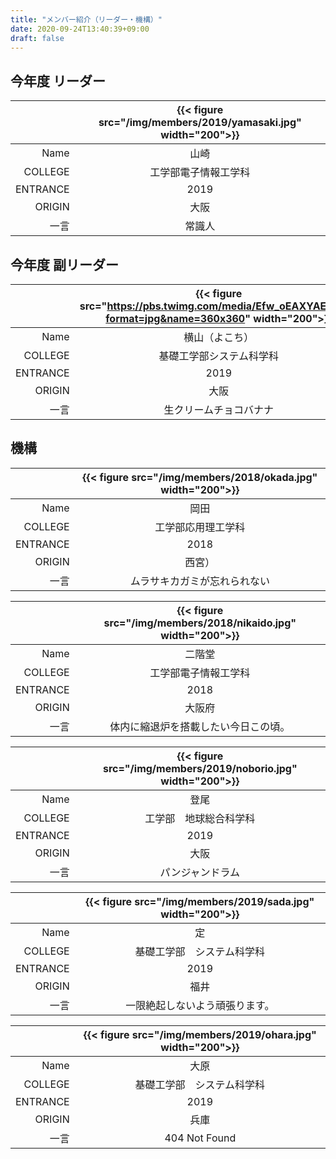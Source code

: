 ```yaml
---
title: "メンバー紹介（リーダー・機構）"
date: 2020-09-24T13:40:39+09:00
draft: false
---
```


## 今年度 リーダー

|          | {{< figure src="/img/members/2019/yamasaki.jpg" width="200">}} |
| -------: | :------------------------------------------------------------: |
|     Name |                              山崎                              |
|  COLLEGE |                      工学部電子情報工学科                      |
| ENTRANCE |                              2019                              |
|   ORIGIN |                              大阪                              |
|     一言 |                             常識人                             |

## 今年度 副リーダー


|          | {{< figure src="https://pbs.twimg.com/media/Efw_oEAXYAEnTO4?format=jpg&name=360x360" width="200">}} |
| -------: | :-------------------------------------------------------------------------------------------------: |
|     Name |                                           横山（よこち）                                            |
|  COLLEGE |                                      基礎工学部システム科学科                                       |
| ENTRANCE |                                                2019                                                 |
|   ORIGIN |                                                大阪                                                 |
|     一言 |                                       生クリームチョコバナナ                                        |

## 機構

|          | {{< figure src="/img/members/2018/okada.jpg" width="200">}} |
| -------: | :---------------------------------------------------------: |
|     Name |                            岡田                             |
|  COLLEGE |                     工学部応用理工学科                      |
| ENTRANCE |                            2018                             |
|   ORIGIN |                           西宮）                            |
|     一言 |                ムラサキカガミが忘れられない                 |

|          | {{< figure src="/img/members/2018/nikaido.jpg" width="200">}} |
| -------: | :-----------------------------------------------------------: |
|     Name |                            二階堂                             |
|  COLLEGE |                     工学部電子情報工学科                      |
| ENTRANCE |                             2018                              |
|   ORIGIN |                            大阪府                             |
|     一言 |             体内に縮退炉を搭載したい今日この頃。              |

|          | {{< figure src="/img/members/2019/noborio.jpg" width="200">}} |
| -------: | :-----------------------------------------------------------: |
|     Name |                             登尾                              |
|  COLLEGE |                    工学部　地球総合科学科                     |
| ENTRANCE |                             2019                              |
|   ORIGIN |                             大阪                              |
|     一言 |                       パンジャンドラム                        |

|          | {{< figure src="/img/members/2019/sada.jpg" width="200">}} |
| -------: | :--------------------------------------------------------: |
|     Name |                             定                             |
|  COLLEGE |                 基礎工学部　システム科学科                 |
| ENTRANCE |                            2019                            |
|   ORIGIN |                            福井                            |
|     一言 |               一限絶起しないよう頑張ります。               |

|          | {{< figure src="/img/members/2019/ohara.jpg" width="200">}} |
| -------: | :---------------------------------------------------------: |
|     Name |                            大原                             |
|  COLLEGE |                 基礎工学部　システム科学科                  |
| ENTRANCE |                            2019                             |
|   ORIGIN |                            兵庫                             |
|     一言 |                        404 Not Found                        |
